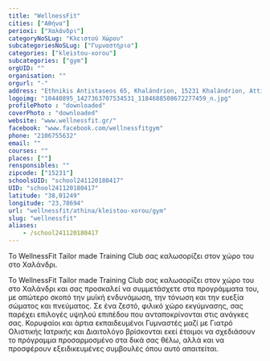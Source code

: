 ```yaml
---
title: "WellnessFit"
cities: ["Αθήνα"]
perioxi: ["Χαλάνδρι"]
categoryNoSLug: "Κλειστού Χώρου"
subcategoriesNoSLug: ["Γυμναστήριο"]
categories: ["kleistou-xorou"]
subcategories: ["gym"]
orgUID: ""
organisation: ""
orgurl: "-"
address: "Ethnikis Antistaseos 65, Khalándrion, 15231 Khalándrion, Attiki, Greece"
logoimg: "10440895_1427363707534531_1184688508672277459_n.jpg"
profilePhoto : "downloaded"
coverPhoto : "downloaded"
website: "www.wellnessfit.gr/"
facebook: "www.facebook.com/wellnessfitgym"
phone: "2106755632"
email: ""
courses: ""
places: [""]
rensponsibles: ""
zipcode: ["15231"]
schoolsUID: "school241120180417"
UID: "school241120180417"
latitude: "38,01249"
longitude: "23,78694"
url: "wellnessfit/athina/kleistou-xorou/gym"
slug: "wellnessfit"
aliases:
    - /school241120180417
---
```



To WellnessFit Tailor made Training Club σας καλωσορίζει στον χώρο του στo Χαλάνδρι.

To WellnessFit Tailor made Training Club σας καλωσορίζει στον χώρο του στo Χαλάνδρι και σας προσκαλεί να συμμετάσχετε στα προγράμματα του, με απώτερο σκοπό την μυϊκή ενδυνάμωση, την τόνωση και την ευεξία σώματος και πνεύματος. Σε ένα ζεστό, φιλικό χώρο εκγύμνασης, σας παρέχει επιλογές υψηλού επιπέδου που ανταποκρίνονται στις ανάγκες σας. Κορυφαίοι και άρτια εκπαιδευμένοι Γυμναστές μαζί με Γιατρό Ολιστικής Ιατρικής και Διαιτολόγο βρίσκονται εκεί έτοιμοι να σχεδιάσουν το πρόγραμμα προσαρμοσμένο στα δικά σας θέλω, αλλά και να προσφέρουν εξειδικευμένες συμβουλές όπου αυτό απαιτείται.